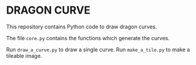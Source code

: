 DRAGON CURVE
============
This repository contains Python code to draw dragon curves.

The file `core.py` contains the functions which generate the curves.

Run `draw_a_curve.py` to draw a single curve. Run `make_a_tile.py` to make a tileable
image.
